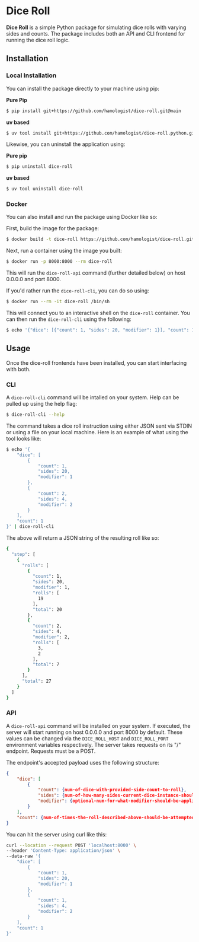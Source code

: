 # Dice Roll
**Dice Roll** is a simple Python package for simulating dice rolls with varying sides and counts.
The package includes both an API and CLI frontend for running the dice roll logic.

## Installation

### Local Installation
You can install the package directly to your machine using pip:

**Pure Pip**
```bash
$ pip install git+https://github.com/hamologist/dice-roll.git@main
```
**uv based**
```bash
$ uv tool install git+https://github.com/hamologist/dice-roll.python.git@main
```

Likewise, you can uninstall the application using:

**Pure pip**
```bash
$ pip uninstall dice-roll
```
**uv based**
```bash
$ uv tool uninstall dice-roll
```

### Docker
You can also install and run the package using Docker like so:

First, build the image for the package:
```bash
$ docker build -t dice-roll https://github.com/hamologist/dice-roll.git#main
```

Next, run a container using the image you built:
```bash
$ docker run -p 8000:8000 --rm dice-roll
```
This will run the `dice-roll-api` command (further detailed below) on host 0.0.0.0 and port 8000.

If you'd rather run the `dice-roll-cli`, you can do so using:
```bash
$ docker run --rm -it dice-roll /bin/sh
```
This will connect you to an interactive shell on the `dice-roll` container.
You can then run the `dice-roll-cli` using the following:
```bash
$ echo '{"dice": [{"count": 1, "sides": 20, "modifier": 1}], "count": 1}' | dice-roll-cli
```

## Usage
Once the dice-roll frontends have been installed, you can start interfacing with both.
### CLI
A `dice-roll-cli` command will be intalled on your system.
Help can be pulled up using the help flag:
```bash
$ dice-roll-cli --help
```

The command takes a dice roll instruction using either JSON sent via STDIN or using a file on your local machine.
Here is an example of what using the tool looks like:
```bash
$ echo '{
    "dice": [
        {
            "count": 1,
            "sides": 20,
            "modifier": 1
        },
        {
            "count": 2,
            "sides": 4,
            "modifier": 2
        }
    ],
    "count": 1
}' | dice-roll-cli
```
The above will return a JSON string of the resulting roll like so:
```bash
{
  "step": [
    {
      "rolls": [
        {
          "count": 1,
          "sides": 20,
          "modifier": 1,
          "rolls": [
            19
          ],
          "total": 20
        },
        {
          "count": 2,
          "sides": 4,
          "modifier": 2,
          "rolls": [
            3,
            2
          ],
          "total": 7
        }
      ],
      "total": 27
    }
  ]
}
```
### API
A `dice-roll-api` command will be installed on your system.
If executed, the server will start running on host 0.0.0.0 and port 8000 by default.
These values can be changed via the `DICE_ROLL_HOST` and `DICE_ROLL_PORT` environment variables respectively.
The server takes requests on its "/" endpoint. Requests must be a POST.

The endpoint's accepted payload uses the following structure:
```json
{
    "dice": [
        {
            "count": {num-of-dice-with-provided-side-count-to-roll},
            "sides": {num-of-how-many-sides-current-dice-instance-should-have},
            "modifier": {optional-num-for-what-modifier-should-be-applied-to-dice-instance}
        }
    ],
    "count": {num-of-times-the-roll-described-above-should-be-attempted}
}
```

You can hit the server using curl like this:
```bash
curl --location --request POST 'localhost:8000' \
--header 'Content-Type: application/json' \
--data-raw '{
    "dice": [
        {
            "count": 1,
            "sides": 20,
            "modifier": 1
        },
        {
            "count": 1,
            "sides": 4,
            "modifier": 2
        }
    ],
    "count": 1
}'
```
